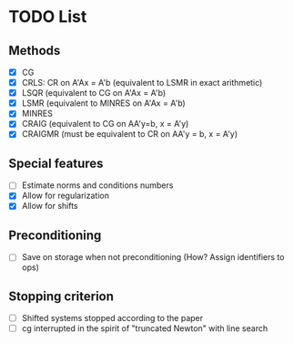 # TODO List

## Methods

- [X] CG
- [X] CRLS: CR on A'Ax = A'b (equivalent to LSMR in exact arithmetic)
- [X] LSQR (equivalent to CG on A'Ax = A'b)
- [X] LSMR (equivalent to MINRES on A'Ax = A'b)
- [X] MINRES
- [X] CRAIG (equivalent to CG on AA'y=b, x = A'y)
- [X] CRAIGMR (must be equivalent to CR on AA'y = b, x = A'y)

## Special features

- [ ] Estimate norms and conditions numbers
- [X] Allow for regularization
- [X] Allow for shifts

## Preconditioning

- [ ] Save on storage when not preconditioning (How? Assign identifiers to ops)

## Stopping criterion

- [ ] Shifted systems stopped according to the paper
- [ ] cg interrupted in the spirit of "truncated Newton" with line search